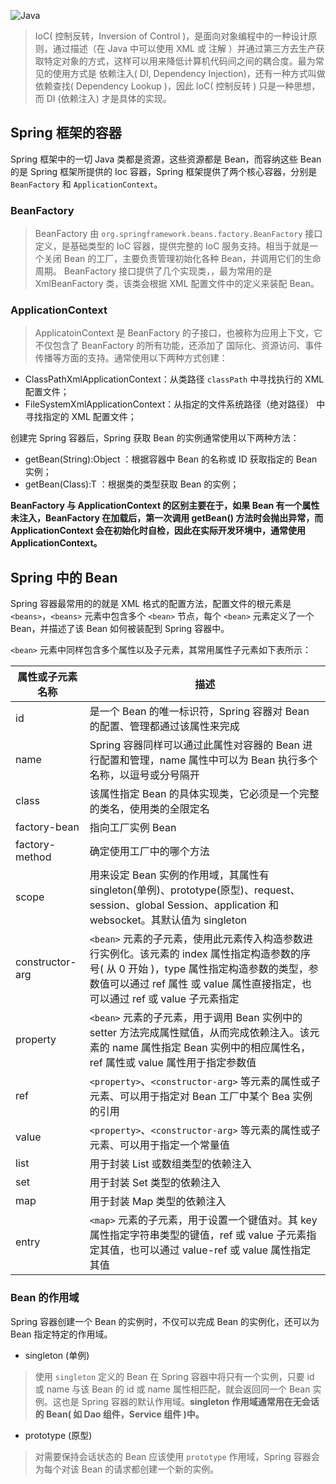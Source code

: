 ![Java](https://s2.ax1x.com/2019/10/29/KRNvw9.md.jpg)

> IoC( 控制反转，Inversion of Control )，是面向对象编程中的一种设计原则，通过描述（在 Java 中可以使用 XML 或 注解 ）并通过第三方去生产获取特定对象的方式，这样可以用来降低计算机代码间之间的耦合度。最为常见的使用方式是 依赖注入( DI, Dependency Injection)，还有一种方式叫做 依赖查找( Dependency Lookup )，因此 IoC( 控制反转 ) 只是一种思想，而 DI (依赖注入) 才是具体的实现。

## Spring 框架的容器

Spring 框架中的一切 Java 类都是资源，这些资源都是 Bean，而容纳这些 Bean 的是 Spring 框架所提供的 Ioc 容器，Spring 框架提供了两个核心容器，分别是 `BeanFactory` 和 `ApplicationContext`。

### BeanFactory

> BeanFactory 由 `org.springframework.beans.factory.BeanFactory` 接口定义，是基础类型的 IoC 容器，提供完整的 IoC 服务支持。相当于就是一个关闭 Bean 的工厂，主要负责管理初始化各种 Bean，并调用它们的生命周期。 BeanFactory 接口提供了几个实现类，，最为常用的是 XmlBeanFactory 类，该类会根据 XML 配置文件中的定义来装配 Bean。

### ApplicationContext

> ApplicatoinContext 是 BeanFactory 的子接口，也被称为应用上下文，它不仅包含了 BeanFactory 的所有功能，还添加了 国际化、资源访问、事件传播等方面的支持。通常使用以下两种方式创建：

- ClassPathXmlApplicationContext：从类路径 `classPath` 中寻找执行的 XML 配置文件；
- FileSystemXmlApplicationContext：从指定的文件系统路径（绝对路径） 中寻找指定的 XML 配置文件；

创建完 Spring 容器后，Spring 获取 Bean 的实例通常使用以下两种方法：

- getBean(String):Object ：根据容器中 Bean 的名称或 ID 获取指定的 Bean 实例；
- getBean(Class<T>):T ：根据类的类型获取 Bean 的实例；

**BeanFactory 与 ApplicationContext 的区别主要在于，如果 Bean 有一个属性未注入，BeanFactory 在加载后，第一次调用 getBean() 方法时会抛出异常，而 ApplicationContext 会在初始化时自检，因此在实际开发环境中，通常使用 ApplicationContext。**

## Spring 中的 Bean

Spring 容器最常用的的就是 XML 格式的配置方法，配置文件的根元素是 `<beans>`，`<beans>` 元素中包含多个 `<bean>` 节点，每个 `<bean>` 元素定义了一个 Bean，并描述了该 Bean 如何被装配到 Spring 容器中。

`<bean>` 元素中同样包含多个属性以及子元素，其常用属性子元素如下表所示：

| 属性或子元素名称 | 描述                                                                                                                                                                                                                        |
| ---------------- | --------------------------------------------------------------------------------------------------------------------------------------------------------------------------------------------------------------------------- |
| id               | 是一个 Bean 的唯一标识符，Spring 容器对 Bean 的配置、管理都通过该属性来完成                                                                                                                                                 |
| name             | Spring 容器同样可以通过此属性对容器的 Bean 进行配置和管理，name 属性中可以为 Bean 执行多个名称，以逗号或分号隔开                                                                                                            |
| class            | 该属性指定 Bean 的具体实现类，它必须是一个完整的类名，使用类的全限定名                                                                                                                                                      |
| factory-bean     | 指向工厂实例 Bean                                                                                                                                                                                                           |
| factory-method   | 确定使用工厂中的哪个方法                                                                                                                                                                                                    |
| scope            | 用来设定 Bean 实例的作用域，其属性有 singleton(单例)、prototype(原型)、request、session、global Session、application 和 websocket。其默认值为 singleton                                                                     |
| constructor-arg  | `<bean>` 元素的子元素，使用此元素传入构造参数进行实例化。该元素的 index 属性指定构造参数的序号( 从 0 开始 )，type 属性指定构造参数的类型，参数值可以通过 ref 属性 或 value 属性直接指定，也可以通过 ref 或 value 子元素指定 |
| property         | `<bean>` 元素的子元素，用于调用 Bean 实例中的 setter 方法完成属性赋值，从而完成依赖注入。该元素的 name 属性指定 Bean 实例中的相应属性名， ref 属性或 value 属性用于指定参数值                                               |
| ref              | `<property>`、`<constructor-arg>` 等元素的属性或子元素、可以用于指定对 Bean 工厂中某个 Bea 实例的引用                                                                                                                       |
| value            | `<property>`、`<constructor-arg>` 等元素的属性或子元素、可以用于指定一个常量值                                                                                                                                              |
| list             | 用于封装 List 或数组类型的依赖注入                                                                                                                                                                                          |
| set              | 用于封装 Set 类型的依赖注入                                                                                                                                                                                                 |
| map              | 用于封装 Map 类型的依赖注入                                                                                                                                                                                                 |
| entry            | `<map>` 元素的子元素，用于设置一个键值对。其 key 属性指定字符串类型的键值，ref 或 value 子元素指定其值，也可以通过 value-ref 或 value 属性指定其值                                                                          |

### Bean 的作用域

Spring 容器创建一个 Bean 的实例时，不仅可以完成 Bean 的实例化，还可以为 Bean 指定特定的作用域。

- singleton (单例)

> 使用 `singleton` 定义的 Bean 在 Spring 容器中将只有一个实例，只要 id 或 name 与该 Bean 的 id 或 name 属性相匹配，就会返回同一个 Bean 实例。这也是 Spring 容器的默认作用域。**singleton 作用域通常用在无会话的 Bean( 如 Dao 组件，Service 组件 )中。**

- prototype (原型)

> 对需要保持会话状态的 Bean 应该使用 `prototype` 作用域，Spring 容器会为每个对该 Bean 的请求都创建一个新的实例。
